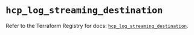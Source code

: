 # `hcp_log_streaming_destination`

Refer to the Terraform Registry for docs: [`hcp_log_streaming_destination`](https://registry.terraform.io/providers/hashicorp/hcp/0.90.0/docs/resources/log_streaming_destination).
